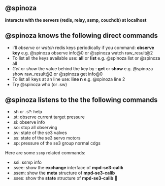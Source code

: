 

@spinoza
--------

**interacts with the servers (redis, relay, ssmp, couchdb) at localhost**


@spinoza knows the following direct commands
--------------------------------------------

* I'll *observe* or *watch* redis keys periodically if you command: **observe key** e.g. @spinoza observe info@0 or  @spinoza watch raw_result@2
* To list all the keys available use: **all** or **list** e.g. @spinoza list or @spinoza all
* *Get* or *show* the value behind the key by : **get** or **show** e.g. @spinoza show raw_result@2 or @spinoza get info@0
* To list all keys at an line use: **line n** e.g. @spinoza line 2
* Try @spinoza who (or .sw)

@spinoza listens to the the following commands
--------------------------------------------
* .sh or .s?: help
* .st: observe current target pressure
* .si: observe info 
* .so: stop all observing
* .sv: state of the se3 valves
* .ss: state of the se3 servo motors
* .sp: pressure of the se3 group normal cdgs

Here are some `ssmp` related commands:

* .ssi: ssmp info
* .ssee: show the **exchange** interface of **mpd-se3-calib**
* .ssem: show the **meta** structure of **mpd-se3-calib**
* .sses: show the **state** structure of **mpd-se3-calib**
:robot: 
    